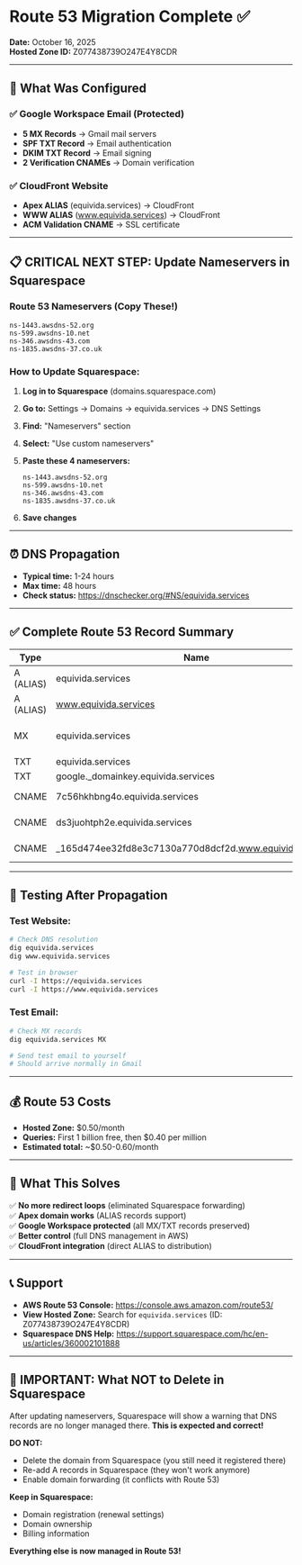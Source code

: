 # Route 53 Migration Complete ✅

**Date:** October 16, 2025  
**Hosted Zone ID:** Z077438739O247E4Y8CDR

---

## 🎯 What Was Configured

### ✅ Google Workspace Email (Protected)
- **5 MX Records** → Gmail mail servers
- **SPF TXT Record** → Email authentication
- **DKIM TXT Record** → Email signing
- **2 Verification CNAMEs** → Domain verification

### ✅ CloudFront Website
- **Apex ALIAS** (equivida.services) → CloudFront
- **WWW ALIAS** (www.equivida.services) → CloudFront
- **ACM Validation CNAME** → SSL certificate

---

## 📋 CRITICAL NEXT STEP: Update Nameservers in Squarespace

### Route 53 Nameservers (Copy These!)
```
ns-1443.awsdns-52.org
ns-599.awsdns-10.net
ns-346.awsdns-43.com
ns-1835.awsdns-37.co.uk
```

### How to Update Squarespace:

1. **Log in to Squarespace** (domains.squarespace.com)

2. **Go to:** Settings → Domains → equivida.services → DNS Settings

3. **Find:** "Nameservers" section

4. **Select:** "Use custom nameservers"

5. **Paste these 4 nameservers:**
   ```
   ns-1443.awsdns-52.org
   ns-599.awsdns-10.net
   ns-346.awsdns-43.com
   ns-1835.awsdns-37.co.uk
   ```

6. **Save changes**

---

## ⏰ DNS Propagation

- **Typical time:** 1-24 hours
- **Max time:** 48 hours
- **Check status:** https://dnschecker.org/#NS/equivida.services

---

## ✅ Complete Route 53 Record Summary

| Type | Name | Value | Purpose |
|------|------|-------|---------|
| A (ALIAS) | equivida.services | d1wc9qwfa4ssca.cloudfront.net | Website (apex) |
| A (ALIAS) | www.equivida.services | d1wc9qwfa4ssca.cloudfront.net | Website (www) |
| MX | equivida.services | aspmx.l.google.com (+ 4 others) | Google Workspace Email |
| TXT | equivida.services | v=spf1 include:_spf.google.com ~all | Email SPF |
| TXT | google._domainkey.equivida.services | v=DKIM1; k=rsa; p=... | Email DKIM |
| CNAME | 7c56hkhbng4o.equivida.services | gv-bl2lk273dx2wpd.dv.googlehosted.com | Google Verification |
| CNAME | ds3juohtph2e.equivida.services | gv-qunlncvbvndbwv.dv.googlehosted.com | Google Verification |
| CNAME | _165d474ee32fd8e3c7130a770d8dcf2d.www.equivida.services | _d3e89602dc541c6c3b12ad4eea467749.xlfgrmvvlj.acm-validations.aws | SSL Certificate |

---

## 🧪 Testing After Propagation

### Test Website:
```bash
# Check DNS resolution
dig equivida.services
dig www.equivida.services

# Test in browser
curl -I https://equivida.services
curl -I https://www.equivida.services
```

### Test Email:
```bash
# Check MX records
dig equivida.services MX

# Send test email to yourself
# Should arrive normally in Gmail
```

---

## 💰 Route 53 Costs

- **Hosted Zone:** $0.50/month
- **Queries:** First 1 billion free, then $0.40 per million
- **Estimated total:** ~$0.50-0.60/month

---

## 🔐 What This Solves

✅ **No more redirect loops** (eliminated Squarespace forwarding)  
✅ **Apex domain works** (ALIAS records support)  
✅ **Google Workspace protected** (all MX/TXT records preserved)  
✅ **Better control** (full DNS management in AWS)  
✅ **CloudFront integration** (direct ALIAS to distribution)

---

## 📞 Support

- **AWS Route 53 Console:** https://console.aws.amazon.com/route53/
- **View Hosted Zone:** Search for `equivida.services` (ID: Z077438739O247E4Y8CDR)
- **Squarespace DNS Help:** https://support.squarespace.com/hc/en-us/articles/360002101888

---

## 🚨 IMPORTANT: What NOT to Delete in Squarespace

After updating nameservers, Squarespace will show a warning that DNS records are no longer managed there. **This is expected and correct!**

**DO NOT:**
- Delete the domain from Squarespace (you still need it registered there)
- Re-add A records in Squarespace (they won't work anymore)
- Enable domain forwarding (it conflicts with Route 53)

**Keep in Squarespace:**
- Domain registration (renewal settings)
- Domain ownership
- Billing information

**Everything else is now managed in Route 53!**


